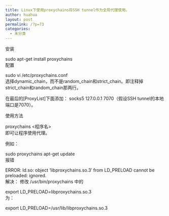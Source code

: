 ```yaml
---
title: Linux下使用proxychains将SSH tunnel作为全局代理使用。
author: huahua
layout: post
permalink: /?p=73
categories:
  - 未分类
---
```

安装

sudo apt-get install proxychains  
配置

sudo vi /etc/proxychains.conf  
选择dynamic\_chain，而不是random\_chain和strict\_chain。即注释掉strict\_chain和random_chain那两行。

在最后的[ProxyList]下面添加： socks5 127.0.0.1 7070（假设SSH tunnel的本地端口是7070）。

使用方法

proxychains <程序名>  
即可让程序使用代理。

例如：

sudo proxychains apt-get update  
报错

ERROR: ld.so: object &#8216;libproxychains.so.3&#8242; from LD_PRELOAD cannot be preloaded: ignored.  
解决： 修改 /usr/bin/proxychains 中的

export LD_PRELOAD=libproxychains.so.3  
为：

export LD_PRELOAD=/usr/lib/libproxychains.so.3